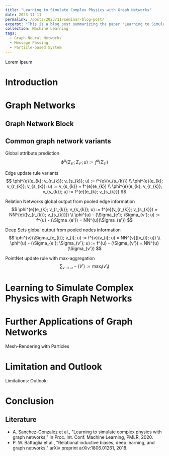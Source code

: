 ```yaml
---
title: "Learning to Simulate Complex Physics with Graph Networks"
date: 2023-11-11
permalink: /posts/2023/11/seminar-blog-post/
excerpt: "This is a blog post summarizing the paper 'Learning to Simulate Complex Physics with Graph Networks' (2020) by Sanchez-Gonzalez, Alvaro, et al. published in the International conference on machine learning. <br/><img src='/images/GNS-framework.png'>"
collection: Machine Learning
tags:
  - Graph Neural Networks
  - Message Passing
  - Particle-based System
---
```


Lorem Ipsum

# Introduction

# Graph Networks

## Graph Network Block

## Common graph network variants

Global attribute prediction <br>
$$
\phi^{u}(\Sigma_{e'}; \Sigma_{v'}; u) := f^{u}(\Sigma_{e'})
$$

Edge update rule variants
$$
\phi^{e}(e_{k}; v_{r_{k}}; v_{s_{k}}; u) := f^{e}(v_{s_{k}}) \\
\phi^{e}(e_{k}; v_{r_{k}}; v_{s_{k}}; u) := v_{s_{k}} + f^{e}(e_{k}) \\
\phi^{e}(e_{k}; v_{r_{k}}; v_{s_{k}}; u) := f^{e}(e_{k}; v_{s_{k}})
$$

Relation Networks global output from pooled edge information
$$
\phi^{e}(e_{k}; v_{r_{k}}; v_{s_{k}}; u) := f^{e}(v_{r_{k}}; v_{s_{k}}) = NN^{e}([v_{r_{k}}; v_{s_{k}}]) \\
\phi^{u} - (\Sigma_{e'}; \Sigma_{v'}; u) := f^{u} - (\Sigma_{e'}) = NN^{u}(\Sigma_{e'})
$$

Deep Sets global output from pooled nodes information
$$
\phi^{v}(\Sigma_{e_{i}}; v_{i}; u) := f^{v}(v_{i}; u) = NN^{v}([v_{i}; u]) \\
\phi^{u} - (\Sigma_{e'}; \Sigma_{v'}; u) := f^{u} - (\Sigma_{v'}) = NN^{u}(\Sigma_{v'})
$$

PointNet update rule with max-aggregation <br>
$$
\sum_{v \rightarrow u} - (V') := \max_{i}(v'_{i})
$$

# Learning to Simulate Complex Physics with Graph Networks 

# Further Applications of Graph Networks
Mesh-Rendering with Particles

# Limitation and Outlook
Limitations: 
Outlook: 

# Conclusion

Literature
------

- A. Sanchez-Gonzalez et al., "Learning to simulate complex physics with graph networks," in Proc. Int. Conf. Machine Learning, PMLR, 2020.
- P. W. Battaglia et al., "Relational inductive biases, deep learning, and graph networks," arXiv preprint arXiv:1806.01261, 2018.
